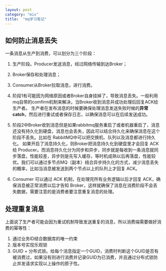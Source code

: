 ```yaml
---
layout: post
category: "mix"
title:  "mq学习笔记"
---
```



## 如何防止消息丢失

一条消息从生产到消费，可以划分为三个阶段：
1. 生产阶段。Producer发送消息，经过网络传输到达Broker；
2. Broker保存和处理消息；
3. Consumer从Broker拉取消息，进行消费。

1. 阶段1有可能因为网络原因或者Broker自身挂掉了，导致消息丢失。一般利用mq自带的comfirm机制来解决，当Broker收到消息并成功处理后回复ACK给生产者。
生产者在发布消息的时候要确保处理消息发送失败时候的**异常 catch**，然后进行重试或者保存日志，以确保消息可以在后续发送成功。

2. 阶段2中Broker收到消息但是如果rabbitmq服务重启了或者机器重启了，消息还没有持久化到硬盘，消息也会丢失，因此可以结合持久化来确保消息在这个阶段不丢失。比如在 RabbitMQ中可以把交换机、队列以及消息都进行持久化。
如果开启了消息持久化，则Broker把消息持久化到硬盘里才会回复 ACK 给 Producer。而消息持久化分为同步和异步，同步就是每收到一条消息就同步落盘，性能较差，异步则是先写入缓存，等时机成熟以后再落盘，性能较优。我们可以通过多节点MQ（副本）结合异步持久化的方式，减少消息丢失的概率，比如当消息被发送到两个节点以上的队列上才回复 ACK。

3. Consumer 可以通过 ACK 机制，在处理完所有业务逻辑以后才回复 ACK，确保消息被正常消费以后才告知 Broker，这样就确保了消息在消费阶段不会丢失数据，需要注意的是消费者要注意重复消息的处理。

## 处理重复消息

上面说了生产者可能会因为重试机制导致发送重复的消息，所以消费端需要做好消费的幂等性：
1. 通过业务ID结合数据库的唯一约束
2. 版本号实现乐观锁
3. GUID + 分布式锁。给每个消息指定一个GUID，消费时判断这个GUID是否有被消费过，如果没有则进行消费并记录GUID为已消费，并且通过分布式锁防止并发请求实现以上操作的原子性。